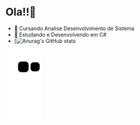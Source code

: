 # Ola!!👋

- 🔭 Cursando Analise Desenvolvimento de Sistema
- 🌱 Estudando e Desenvolvendo em C#
- [![Anurag's GitHub stats](https://github-readme-stats.vercel.app/api?username=j-igorsilva&count_private=true&show_icons=true&theme=merko)

<div> 
 
  
 
  
 
  ![Snake animation](https://github.com/rafaballerini/rafaballerini/blob/output/github-contribution-grid-snake.svg)
 
</div>

